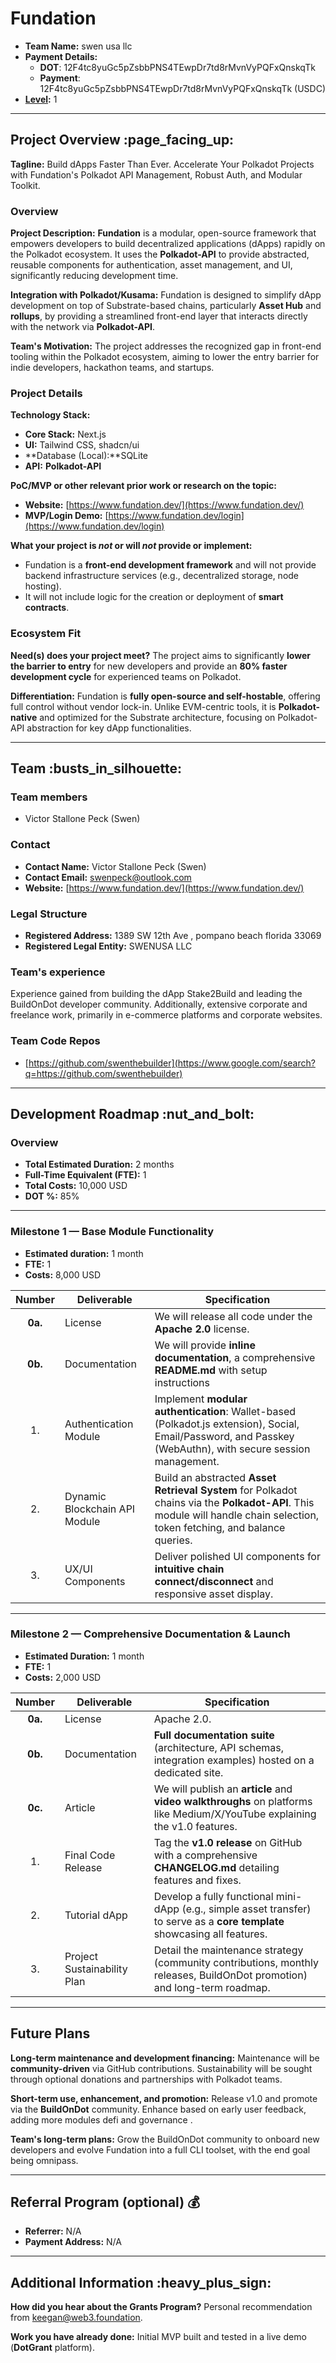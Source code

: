 # Fundation

  - **Team Name:** swen usa llc
  - **Payment Details:**
      - **DOT**: 12F4tc8yuGc5pZsbbPNS4TEwpDr7td8rMvnVyPQFxQnskqTk
      - **Payment**: 12F4tc8yuGc5pZsbbPNS4TEwpDr7td8rMvnVyPQFxQnskqTk (USDC)
  - **[Level](https://grants.web3.foundation/docs/Introduction/levels):** 1

-----

## Project Overview :page\_facing\_up:

**Tagline:** Build dApps Faster Than Ever. Accelerate Your Polkadot Projects with Fundation's Polkadot API Management, Robust Auth, and Modular Toolkit.

### Overview

**Project Description:**
**Fundation** is a modular, open-source framework that empowers developers to build decentralized applications (dApps) rapidly on the Polkadot ecosystem. It uses the **Polkadot-API** to provide abstracted, reusable components for authentication, asset management, and UI, significantly reducing development time.

**Integration with Polkadot/Kusama:**
Fundation is designed to simplify dApp development on top of Substrate-based chains, particularly **Asset Hub** and **rollups**, by providing a streamlined front-end layer that interacts directly with the network via **Polkadot-API**.

**Team's Motivation:**
The project addresses the recognized gap in front-end tooling within the Polkadot ecosystem, aiming to lower the entry barrier for indie developers, hackathon teams, and startups.

### Project Details

**Technology Stack:**

  * **Core Stack:** Next.js
  * **UI:** Tailwind CSS, shadcn/ui
  * **Database (Local):**SQLite
  * **API:** **Polkadot-API**

**PoC/MVP or other relevant prior work or research on the topic:**

  * **Website:** [https://www.fundation.dev/](https://www.fundation.dev/)
  * **MVP/Login Demo:** [https://www.fundation.dev/login](https://www.fundation.dev/login)


**What your project is *not* or will *not* provide or implement:**

  * Fundation is a **front-end development framework** and will not provide backend infrastructure services (e.g., decentralized storage, node hosting).
  * It will not include logic for the creation or deployment of **smart contracts**.

### Ecosystem Fit

**Need(s) does your project meet?**
The project aims to significantly **lower the barrier to entry** for new developers and provide an **80% faster development cycle** for experienced teams on Polkadot.

**Differentiation:**
Fundation is **fully open-source and self-hostable**, offering full control without vendor lock-in. Unlike EVM-centric tools, it is **Polkadot-native** and optimized for the Substrate architecture, focusing on Polkadot-API abstraction for key dApp functionalities.

-----

## Team :busts\_in\_silhouette:

### Team members

  - Victor Stallone Peck (Swen)

### Contact

  - **Contact Name:** Victor Stallone Peck (Swen)
  - **Contact Email:** swenpeck@outlook.com
  - **Website:** [https://www.fundation.dev/](https://www.fundation.dev/)

### Legal Structure

  - **Registered Address:** 1389 SW 12th Ave , pompano beach florida 33069
  - **Registered Legal Entity:** SWENUSA LLC

### Team's experience

Experience gained from building the dApp Stake2Build and leading the BuildOnDot developer community. Additionally, extensive corporate and freelance work, primarily in e-commerce platforms and corporate websites.

### Team Code Repos

  - [https://github.com/swenthebuilder](https://www.google.com/search?q=https://github.com/swenthebuilder)

-----

## Development Roadmap :nut\_and\_bolt:

### Overview

  - **Total Estimated Duration:** 2 months
  - **Full-Time Equivalent (FTE):** 1
  - **Total Costs:** 10,000 USD
  - **DOT %:** 85%

-----

### Milestone 1 — Base Module Functionality

  - **Estimated duration:** 1 month
  - **FTE:** 1
  - **Costs:** 8,000 USD

| Number | Deliverable | Specification |
| :----: | ----------- | ------------- |
| **0a.** | License | We will release all code under the **Apache 2.0** license. |
| **0b.** | Documentation | We will provide **inline documentation**, a comprehensive **README.md** with setup instructions |
| 1. | Authentication Module | Implement **modular authentication**: Wallet-based (Polkadot.js extension), Social, Email/Password, and Passkey (WebAuthn), with secure session management. |
| 2. | Dynamic Blockchain API Module | Build an abstracted **Asset Retrieval System** for Polkadot chains via the **Polkadot-API**. This module will handle chain selection, token fetching, and balance queries. |
| 3. | UX/UI Components | Deliver polished UI components for **intuitive chain connect/disconnect** and responsive asset display. |

-----

### Milestone 2 — Comprehensive Documentation & Launch

  - **Estimated Duration:** 1 month
  - **FTE:** 1
  - **Costs:** 2,000 USD

| Number | Deliverable | Specification |
| :----: | ----------- | ------------- |
| **0a.** | License | Apache 2.0. |
| **0b.** | Documentation | **Full documentation suite** (architecture, API schemas, integration examples) hosted on a dedicated site. |
| **0c.** | Article | We will publish an **article** and **video walkthroughs** on platforms like Medium/X/YouTube explaining the v1.0 features. |
| 1. | Final Code Release | Tag the **v1.0 release** on GitHub with a comprehensive **CHANGELOG.md** detailing features and fixes. |
| 2. | Tutorial dApp | Develop a fully functional mini-dApp (e.g., simple asset transfer) to serve as a **core template** showcasing all features. |
| 3. | Project Sustainability Plan | Detail the maintenance strategy (community contributions, monthly releases, BuildOnDot promotion) and long-term roadmap. |

-----

## Future Plans

**Long-term maintenance and development financing:**
Maintenance will be **community-driven** via GitHub contributions. 
Sustainability will be sought through optional donations and partnerships with Polkadot teams.

**Short-term use, enhancement, and promotion:**
Release v1.0 and promote via the **BuildOnDot** community. Enhance based on early user feedback, adding more modules defi and governance .

**Team's long-term plans:**
Grow the BuildOnDot community to onboard new developers and evolve Fundation into a full CLI toolset, with the end goal being omnipass.

-----

## Referral Program (optional) :moneybag:

  - **Referrer:** N/A
  - **Payment Address:** N/A

-----

## Additional Information :heavy\_plus\_sign:

**How did you hear about the Grants Program?** Personal recommendation from keegan@web3.foundation.

**Work you have already done:** Initial MVP built and tested in a live demo (**DotGrant** platform).